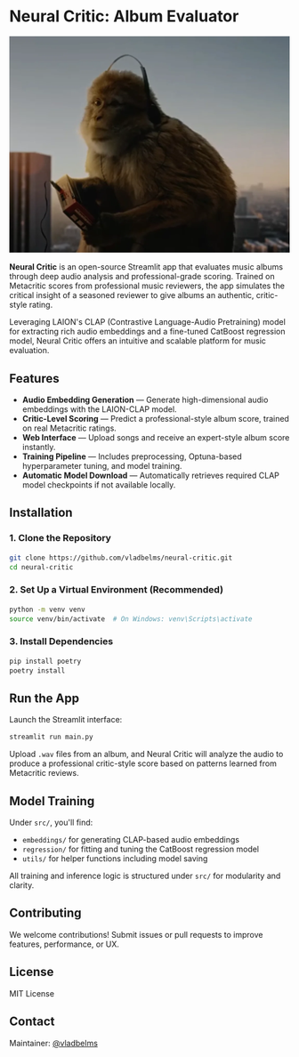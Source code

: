 # Neural Critic: Album Evaluator

![Alt text](swag-monkey.webp)


**Neural Critic** is an open-source Streamlit app that evaluates music albums through deep audio analysis and professional-grade scoring. Trained on Metacritic scores from professional music reviewers, the app simulates the critical insight of a seasoned reviewer to give albums an authentic, critic-style rating.

Leveraging LAION's CLAP (Contrastive Language-Audio Pretraining) model for extracting rich audio embeddings and a fine-tuned CatBoost regression model, Neural Critic offers an intuitive and scalable platform for music evaluation.

## Features

* **Audio Embedding Generation** — Generate high-dimensional audio embeddings with the LAION-CLAP model.
* **Critic-Level Scoring** — Predict a professional-style album score, trained on real Metacritic ratings.
* **Web Interface** — Upload songs and receive an expert-style album score instantly.
* **Training Pipeline** — Includes preprocessing, Optuna-based hyperparameter tuning, and model training.
* **Automatic Model Download** — Automatically retrieves required CLAP model checkpoints if not available locally.

## Installation

### 1. Clone the Repository

```bash
git clone https://github.com/vladbelms/neural-critic.git
cd neural-critic
```

### 2. Set Up a Virtual Environment (Recommended)

```bash
python -m venv venv
source venv/bin/activate  # On Windows: venv\Scripts\activate
```

### 3. Install Dependencies

```bash
pip install poetry
poetry install
```

## Run the App

Launch the Streamlit interface:

```bash
streamlit run main.py
```

Upload `.wav` files from an album, and Neural Critic will analyze the audio to produce a professional critic-style score based on patterns learned from Metacritic reviews.

## Model Training

Under `src/`, you'll find:

* `embeddings/` for generating CLAP-based audio embeddings
* `regression/` for fitting and tuning the CatBoost regression model
* `utils/` for helper functions including model saving

All training and inference logic is structured under `src/` for modularity and clarity.

## Contributing

We welcome contributions! Submit issues or pull requests to improve features, performance, or UX.

## License

MIT License

## Contact

Maintainer: [@vladbelms](https://github.com/vladbelms)
